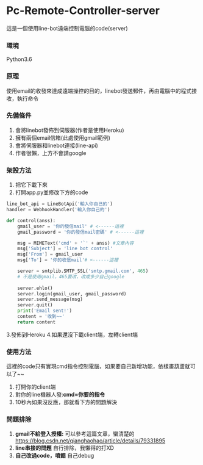 # Pc-Remote-Controller-server

這是一個使用line-bot遠端控制電腦的code(server)



### **環境**
Python3.6

### **原理**
使用email的收發來達成遠端操控的目的，linebot發送郵件，再由電腦中的程式接收，執行命令

### **先備條件**

 1. 會將linebot發佈到伺服器(作者是使用Heroku)
 2. 擁有兩個email信箱(此處使用gmail範例)
 3. 會將伺服器和linebot連接(line-api)
 4. 作者很懶，上方不會請google

### **架設方法**

 1. 把它下載下來
 2. 打開app.py並修改下方的code

```python
line_bot_api = LineBotApi('輸入你自己的')
handler = WebhookHandler('輸入你自己的')
```

```python
def control(anss):
    gmail_user = '你的發信mail' # <------這裡
    gmail_password = '你的發信mail密碼' # <------這裡

    msg = MIMEText('cmd' + '`' + anss) #文章內容
    msg['Subject'] = 'line bot control'
    msg['From'] = gmail_user
    msg['To'] = '你的收信mail'# <------這裡

    server = smtplib.SMTP_SSL('smtp.gmail.com', 465)
    # 不是使用gmail，465要改，改成多少自己google
    
    server.ehlo()
    server.login(gmail_user, gmail_password)
    server.send_message(msg)
    server.quit()
    print('Email sent!')
    content = '收到~~'
    return content
```
 3.發佈到Heroku
 4.如果還沒下載client端，左轉client端
### **使用方法**
這裡的code只有實現cmd指令控制電腦，如果要自己新增功能，依樣畫葫蘆就可以了~~

 1. 打開你的client端
 2. 對你的line機器人發:**cmd=你要的指令**
 3. 10秒內如果沒反應，那就看下方的問題解決

### **問題排除**

 1. **gmail不給登入授權:**
可以參考這篇文章，蠻清楚的
https://blog.csdn.net/qianghaohao/article/details/79331895
 2. **line串接的問題**
自行排除，我懶得的打XD
 3. **自己改過code，噴錯**
自己debug
